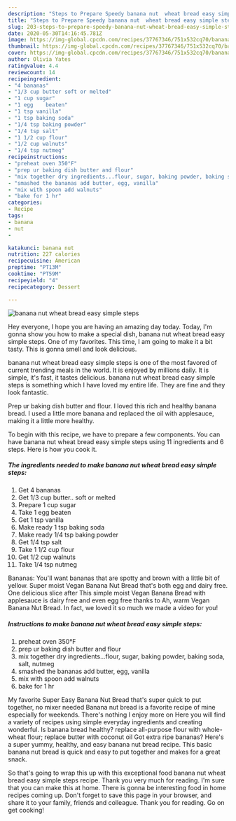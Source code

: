 ```yaml
---
description: "Steps to Prepare Speedy banana nut  wheat bread easy simple steps"
title: "Steps to Prepare Speedy banana nut  wheat bread easy simple steps"
slug: 203-steps-to-prepare-speedy-banana-nut-wheat-bread-easy-simple-steps
date: 2020-05-30T14:16:45.781Z
image: https://img-global.cpcdn.com/recipes/37767346/751x532cq70/banana-nut-wheat-bread-easy-simple-steps-recipe-main-photo.jpg
thumbnail: https://img-global.cpcdn.com/recipes/37767346/751x532cq70/banana-nut-wheat-bread-easy-simple-steps-recipe-main-photo.jpg
cover: https://img-global.cpcdn.com/recipes/37767346/751x532cq70/banana-nut-wheat-bread-easy-simple-steps-recipe-main-photo.jpg
author: Olivia Yates
ratingvalue: 4.4
reviewcount: 14
recipeingredient:
- "4 bananas"
- "1/3 cup butter soft or melted"
- "1 cup sugar"
- "1 egg    beaten"
- "1 tsp vanilla"
- "1 tsp baking soda"
- "1/4 tsp baking powder"
- "1/4 tsp salt"
- "1 1/2 cup flour"
- "1/2 cup walnuts"
- "1/4 tsp nutmeg"
recipeinstructions:
- "preheat oven 350°F"
- "prep ur baking dish butter and flour"
- "mix together dry ingredients...flour, sugar, baking powder, baking soda, salt, nutmeg"
- "smashed the bananas add butter, egg, vanilla"
- "mix with spoon add walnuts"
- "bake for 1 hr"
categories:
- Recipe
tags:
- banana
- nut
- 

katakunci: banana nut  
nutrition: 227 calories
recipecuisine: American
preptime: "PT13M"
cooktime: "PT59M"
recipeyield: "4"
recipecategory: Dessert

---
```



![banana nut  wheat bread easy simple steps](https://img-global.cpcdn.com/recipes/37767346/751x532cq70/banana-nut-wheat-bread-easy-simple-steps-recipe-main-photo.jpg)

Hey everyone, I hope you are having an amazing day today. Today, I'm gonna show you how to make a special dish, banana nut  wheat bread easy simple steps. One of my favorites. This time, I am going to make it a bit tasty. This is gonna smell and look delicious.

banana nut  wheat bread easy simple steps is one of the most favored of current trending meals in the world. It is enjoyed by millions daily. It is simple, it's fast, it tastes delicious. banana nut  wheat bread easy simple steps is something which I have loved my entire life. They are fine and they look fantastic.

Prep ur baking dish butter and flour. I loved this rich and healthy banana bread. I used a little more banana and replaced the oil with applesauce, making it a little more healthy.


To begin with this recipe, we have to prepare a few components. You can have banana nut  wheat bread easy simple steps using 11 ingredients and 6 steps. Here is how you cook it.

<!--inarticleads1-->

##### The ingredients needed to make banana nut  wheat bread easy simple steps:

1. Get 4 bananas
1. Get 1/3 cup butter.. soft or melted
1. Prepare 1 cup sugar
1. Take 1 egg    beaten
1. Get 1 tsp vanilla
1. Make ready 1 tsp baking soda
1. Make ready 1/4 tsp baking powder
1. Get 1/4 tsp salt
1. Take 1 1/2 cup flour
1. Get 1/2 cup walnuts
1. Take 1/4 tsp nutmeg


Bananas: You&#39;ll want bananas that are spotty and brown with a little bit of yellow. Super moist Vegan Banana Nut Bread that&#39;s both egg and dairy free. One delicious slice after This simple moist Vegan Banana Bread with applesauce is dairy free and even egg free thanks to Ah, warm Vegan Banana Nut Bread. In fact, we loved it so much we made a video for you! 

<!--inarticleads2-->

##### Instructions to make banana nut  wheat bread easy simple steps:

1. preheat oven 350°F
1. prep ur baking dish butter and flour
1. mix together dry ingredients...flour, sugar, baking powder, baking soda, salt, nutmeg
1. smashed the bananas add butter, egg, vanilla
1. mix with spoon add walnuts
1. bake for 1 hr


My favorite Super Easy Banana Nut Bread that&#39;s super quick to put together, no mixer needed Banana nut bread is a favorite recipe of mine especially for weekends. There&#39;s nothing I enjoy more on Here you will find a variety of recipes using simple everyday ingredients and creating wonderful. Is banana bread healthy? replace all-purpose flour with whole-wheat flour; replace butter with coconut oil Got extra ripe bananas? Here&#39;s a super yummy, healthy, and easy banana nut bread recipe. This basic banana nut bread is quick and easy to put together and makes for a great snack. 

So that's going to wrap this up with this exceptional food banana nut  wheat bread easy simple steps recipe. Thank you very much for reading. I'm sure that you can make this at home. There is gonna be interesting food in home recipes coming up. Don't forget to save this page in your browser, and share it to your family, friends and colleague. Thank you for reading. Go on get cooking!

